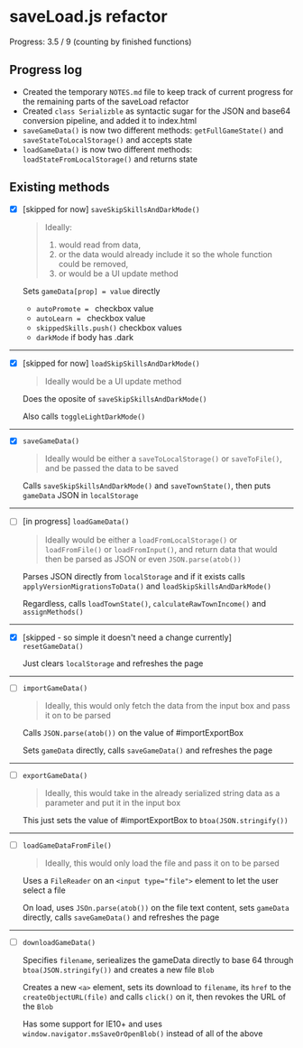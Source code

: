 # saveLoad.js refactor

Progress: 3.5 / 9 (counting by finished functions)

## Progress log

-  Created the temporary `NOTES.md` file to keep track of current progress for the remaining parts of the saveLoad refactor
-  Created `class Serializble` as syntactic sugar for the JSON and base64 conversion pipeline, and added it to index.html
-  `saveGameData()` is now two different methods: `getFullGameState()` and `saveStateToLocalStorage()` and accepts state
-  `loadGameData()` is now two different methods: `loadStateFromLocalStorage()` and returns state

## Existing methods

- [x] [skipped for now] `saveSkipSkillsAndDarkMode()`

	> Ideally:
	> 1. would read from data,
	> 2. or the data would already include it so the whole function could be removed,
	> 3. or would be a UI update method

	Sets `gameData[prop] = value` directly
	
  - `autoPromote = ` checkbox value
  - `autoLearn = ` checkbox value
  - `skippedSkills.push()` checkbox values
  - `darkMode` if body has .dark

---

- [x] [skipped for now] `loadSkipSkillsAndDarkMode()`

	> Ideally would be a UI update method

	Does the oposite of `saveSkipSkillsAndDarkMode()`

	Also calls `toggleLightDarkMode()`

---

- [x] `saveGameData()`

	> Ideally would be either a `saveToLocalStorage()` or `saveToFile()`, and be passed the data to be saved

	Calls `saveSkipSkillsAndDarkMode()` and `saveTownState()`, then puts `gameData` JSON in `localStorage`

---

- [ ] [in progress] `loadGameData()`

	> Ideally would be either a `loadFromLocalStorage()` or `loadFromFile()` or `loadFromInput()`, and return data that would then be parsed as JSON or even `JSON.parse(atob())`

	Parses JSON directly from `localStorage` and if it exists calls `applyVersionMigrationsToData()` and `loadSkipSkillsAndDarkMode()`

	Regardless, calls `loadTownState()`, `calculateRawTownIncome()` and `assignMethods()`

---

- [x] [skipped - so simple it doesn't need a change currently] `resetGameData()`

	Just clears `localStorage` and refreshes the page

---

- [ ] `importGameData()`

	> Ideally, this would only fetch the data from the input box and pass it on to be parsed

	Calls `JSON.parse(atob())` on the value of #importExportBox

	Sets `gameData` directly, calls `saveGameData()` and refreshes the page

---

- [ ] `exportGameData()`

	> Ideally, this would take in the already serialized string data as a parameter and put it in the input box

	This just sets the value of #importExportBox to `btoa(JSON.stringify())`

---

- [ ] `loadGameDataFromFile()`

	> Ideally, this would only load the file and pass it on to be parsed

	Uses a `FileReader` on an `<input type="file">` element to let the user select a file

	On load, uses `JSOn.parse(atob())` on the file text content, sets `gameData` directly, calls `saveGameData()` and refreshes the page

---

- [ ] `downloadGameData()`

	> 

	Specifies `filename`, seriealizes the gameData directly to base 64 through `btoa(JSON.stringify())` and creates a new file `Blob`

	Creates a new `<a>` element, sets its download to `filename`, its `href` to the `createObjectURL(file)` and calls `click()` on it, then revokes the URL of the `Blob`

	Has some support for IE10+ and uses `window.navigator.msSaveOrOpenBlob()` instead of all of the above

